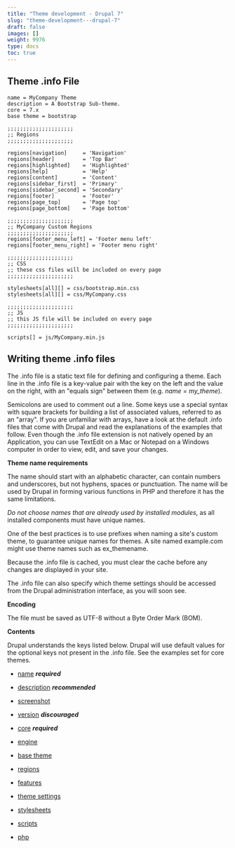 ```yaml
---
title: "Theme development - Drupal 7"
slug: "theme-development---drupal-7"
draft: false
images: []
weight: 9976
type: docs
toc: true
---
```


## Theme .info File
    name = MyCompany Theme
    description = A Bootstrap Sub-theme.
    core = 7.x
    base theme = bootstrap

    ;;;;;;;;;;;;;;;;;;;;;
    ;; Regions
    ;;;;;;;;;;;;;;;;;;;;;

    regions[navigation]     = 'Navigation'
    regions[header]         = 'Top Bar'
    regions[highlighted]    = 'Highlighted'
    regions[help]           = 'Help'
    regions[content]        = 'Content'
    regions[sidebar_first]  = 'Primary'
    regions[sidebar_second] = 'Secondary'
    regions[footer]         = 'Footer'
    regions[page_top]       = 'Page top'
    regions[page_bottom]    = 'Page bottom'

    ;;;;;;;;;;;;;;;;;;;;;
    ;; MyCompany Custom Regions
    ;;;;;;;;;;;;;;;;;;;;;
    regions[footer_menu_left] = 'Footer menu left'
    regions[footer_menu_right] = 'Footer menu right'

    ;;;;;;;;;;;;;;;;;;;;;
    ;; CSS
    ;; these css files will be included on every page
    ;;;;;;;;;;;;;;;;;;;;;

    stylesheets[all][] = css/bootstrap.min.css
    stylesheets[all][] = css/MyCompany.css

    ;;;;;;;;;;;;;;;;;;;;;
    ;; JS
    ;; this JS file will be included on every page
    ;;;;;;;;;;;;;;;;;;;;;

    scripts[] = js/MyCompany.min.js

## Writing theme .info files
The .info file is a static text file for defining and configuring a theme. Each line in the .info file is a key-value pair with the key on the left and the value on the right, with an "equals sign" between them (e.g. *name = my_theme*). 

Semicolons are used to comment out a line. Some keys use a special syntax with square brackets for building a list of associated values, referred to as an "array". If you are unfamiliar with arrays, have a look at the default .info files that come with Drupal and read the explanations of the examples that follow. Even though the .info file extension is not natively opened by an Application, you can use TextEdit on a Mac or Notepad on a Windows computer in order to view, edit, and save your changes.

**Theme name requirements**

The name should start with an alphabetic character, can contain numbers and underscores, but not hyphens, spaces or punctuation. The name will be used by Drupal in forming various functions in PHP and therefore it has the same limitations.

*Do not choose names that are already used by installed modules*, as all installed components must have unique names.

One of the best practices is to use prefixes when naming a site's custom theme, to guarantee unique names for themes. A site named example.com might use theme names such as ex_themename.

Because the .info file is cached, you must clear the cache before any changes are displayed in your site.

The .info file can also specify which theme settings should be accessed from the Drupal administration interface, as you will soon see.

**Encoding**

The file must be saved as UTF-8 without a Byte Order Mark (BOM).

**Contents**

Drupal understands the keys listed below. Drupal will use default values for the optional keys not present in the .info file. See the examples set for core themes.

- [name][1] ***required***
- [description][2] ***recommended***
- [screenshot][3]
- [version][4] ***discouraged***
- [core][5] ***required***
- [engine][6]
- [base theme][7]
- [regions][8]
- [features][9]
- [theme settings][10]
- [stylesheets][11]
- [scripts][12]
- [php][13]


  [1]: https://www.drupal.org/node/171205#name
  [2]: https://www.drupal.org/node/171205#description
  [3]: https://www.drupal.org/node/171205#screenshot
  [4]: https://www.drupal.org/node/171205#version
  [5]: https://www.drupal.org/node/171205#core
  [6]: https://www.drupal.org/node/171205#engine
  [7]: https://www.drupal.org/node/171205#base-theme
  [8]: https://www.drupal.org/node/171205#regions
  [9]: https://www.drupal.org/node/171205#features
  [10]: https://www.drupal.org/node/171205#theme-settings
  [11]: https://www.drupal.org/node/171205#stylesheets
  [12]: https://www.drupal.org/node/171205#scripts
  [13]: https://www.drupal.org/node/171205#php

